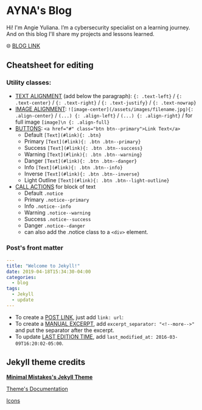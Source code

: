 # AYNA's Blog
Hi! I'm Angie Yuliana. I’m a cybersecurity specialist on a learning journey. And on this blog I'll share my projects and lessons learned.

🌐 [BLOG LINK](https://ayna-sec.github.io/)

## Cheatsheet for editing
### **Utility classes**:
- <ins>TEXT ALIGNMENT</ins> (add below the paragraph): `{: .text-left}` / `{: .text-center}` / `{: .text-right}` / `{: .text-justify}` / `{: .text-nowrap}`
- <ins>IMAGE ALIGNMENT</ins>: `![image-center](/assets/images/filename.jpg){: .align-center}` / `(...) {: .align-left}` / `(...) {: .align-right}` / for full image `[image]\n {: .align-full}`
- <ins>BUTTONS</ins>: `<a href="#" class="btn btn--primary">Link Text</a>`
  - Default `[Text](#link){: .btn}`
  - Primary `[Text](#link){: .btn .btn--primary}`
  - Success `[Text](#link){: .btn .btn--success}`
  - Warning `[Text](#link){: .btn .btn--warning}`
  - Danger `[Text](#link){: .btn .btn--danger}`
  - Info `[Text](#link){: .btn .btn--info}`
  - Inverse `[Text](#link){: .btn .btn--inverse}`
  - Light Outline `[Text](#link){: .btn .btn--light-outline}`
- <ins>CALL ACTIONS</ins> for block of text
  - Default `.notice`
  - Primary	`.notice--primary`
  - Info `.notice--info`
  - Warning	`.notice--warning`
  - Success	`.notice--success`
  - Danger `.notice--danger`
  - can also add the .notice class to a `<div>` element.
 
### **Post's front matter**
```yaml
---
title: "Welcome to Jekyll!"
date: 2019-04-18T15:34:30-04:00
categories:
  - blog
tags:
  - Jekyll
  - update
---
```
- To create a <ins>POST LINK</ins>, just add `link: url`:
- To create a <ins>MANUAL EXCERPT</ins>, add `excerpt_separator: "<!--more-->"` and put the separator after the excerpt.
- To update <ins>LAST EDITION TIME</ins>, add `last_modified_at: 2016-03-09T16:20:02-05:00`.

## Jekyll theme credits
[**Minimal Mistakes's Jekyll Theme**](https://github.com/mmistakes/mm-github-pages-starter/)

[Theme's Documentation](https://mmistakes.github.io/minimal-mistakes/docs/configuration/#skin)

[Icons](https://fontawesome.com/)
